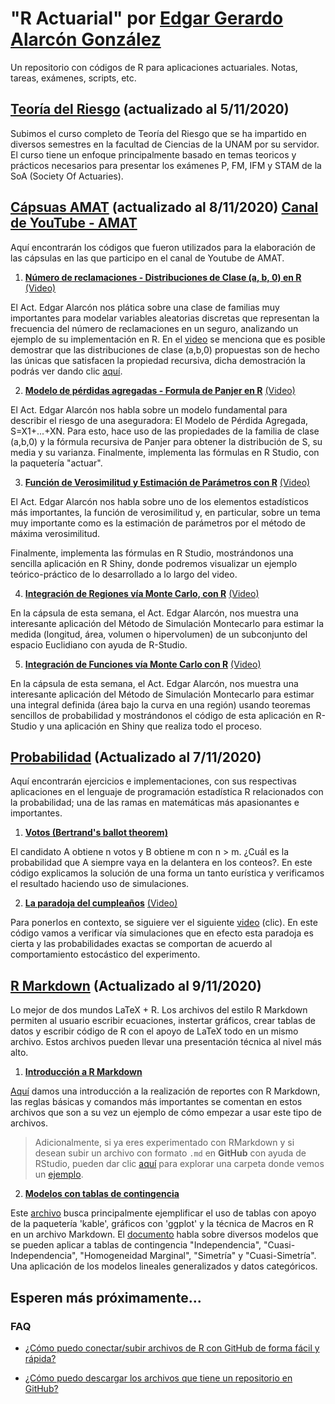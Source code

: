 # "R Actuarial" por [Edgar Gerardo Alarcón González](https://www.facebook.com/EdgarGerardoAlarconGonzalez)
Un repositorio con códigos de R para aplicaciones actuariales. Notas, tareas, exámenes, scripts, etc.

## [Teoría del Riesgo](https://github.com/A1arcon/R_Actuarial/tree/main/Teor%C3%ADa%20del%20Riesgo%20(UNAM)) (actualizado al 5/11/2020)
Subimos el curso completo de Teoría del Riesgo que se ha impartido en diversos semestres en la facultad de Ciencias de la UNAM por su servidor. El curso tiene un enfoque principalmente basado en temas teoricos y prácticos necesarios para presentar los exámenes P, FM, IFM y STAM de la SoA (Society Of Actuaries).

## [Cápsuas AMAT](https://github.com/A1arcon/R_Actuarial/tree/main/C%C3%A1psulas%20AMAT) (actualizado al 8/11/2020) [Canal de YouTube - AMAT](https://www.youtube.com/channel/UCuqKbVjXExMCqpVhLYy2aog)

Aquí encontrarán los códigos que fueron utilizados para la elaboración de las cápsulas en las que participo en el canal de Youtube de AMAT.

1. [**Número de reclamaciones - Distribuciones de Clase (a, b, 0) en R**](https://github.com/A1arcon/R_Actuarial/tree/main/C%C3%A1psulas%20AMAT/1.%20Clase(a%2Cb%2C0)) [(Video)](https://www.youtube.com/watch?v=ZX2W59Mdaag&t)

El Act. Edgar Alarcón nos plática sobre una clase de familias muy importantes para modelar variables aleatorias discretas que representan la frecuencia del número de reclamaciones en un seguro, analizando un ejemplo de su implementación en R. En el [video](https://www.youtube.com/watch?v=ZX2W59Mdaag&t) se menciona que es posible demostrar que las distribuciones de clase (a,b,0) propuestas son de hecho las únicas que satisfacen la propiedad recursiva, dicha demostración la podrás ver dando clic [aquí](https://github.com/A1arcon/R_Actuarial/blob/main/C%C3%A1psulas%20AMAT/1.%20Clase(a%2Cb%2C0)/Unicidad%20de%20Clase(a%2Cb%2C0).pdf).

2. [**Modelo de pérdidas agregadas - Formula de Panjer en R**](https://github.com/A1arcon/R_Actuarial/tree/main/C%C3%A1psulas%20AMAT/2.%20Panjer) [(Video)](https://www.youtube.com/watch?v=H4ETDaUUvTk&t)

El Act. Edgar Alarcón nos habla sobre un modelo fundamental para describir el riesgo de una aseguradora: El Modelo de Pérdida Agregada, S=X1+...+XN. Para esto, hace uso de las propiedades de la familia de clase (a,b,0) y la fórmula recursiva de Panjer para obtener la distribución de S, su media y su varianza. Finalmente, implementa las fórmulas en R Studio, con la paquetería "actuar".

3. [**Función de Verosimilitud y Estimación de Parámetros con R**](https://github.com/A1arcon/R_Actuarial/tree/main/C%C3%A1psulas%20AMAT/3.%20Estimador%20m%C3%A1ximo%20veros%C3%ADmil) [(Video)](https://www.youtube.com/watch?v=zPSj0ltrBoc&t)

El Act. Edgar Alarcón nos habla sobre uno de los elementos estadísticos más importantes, la función de verosimilitud y, en particular, sobre un tema muy importante como es la estimación de parámetros por el método de máxima verosimilitud.

Finalmente, implementa las fórmulas en R Studio, mostrándonos una sencilla aplicación en R Shiny, donde podremos visualizar un ejemplo teórico-práctico de lo desarrollado a lo largo del video.

4. [**Integración de Regiones vía Monte Carlo, con R**](https://github.com/A1arcon/R_Actuarial/tree/main/C%C3%A1psulas%20AMAT/4.%20y%205.Integraci%C3%B3n%20Monte%20Carlo/4.%20Integraci%C3%B3n%20de%20Regiones%20v%C3%ADa%20Monte%20Carlo) [(Video)](https://www.youtube.com/watch?v=Lot8__UCG5U)

En la cápsula de esta semana, el Act. Edgar Alarcón, nos muestra una interesante aplicación del Método de Simulación Montecarlo para estimar la medida (longitud, área, volumen o hipervolumen) de un subconjunto del espacio Euclidiano con ayuda de R-Studio. 

5. [**Integración de Funciones vía Monte Carlo con R**](https://github.com/A1arcon/R_Actuarial/tree/main/C%C3%A1psulas%20AMAT/4.%20y%205.Integraci%C3%B3n%20Monte%20Carlo/5.%20Integraci%C3%B3n%20de%20Funciones%20v%C3%ADa%20Monte%20Carlo) [(Video)](https://www.youtube.com/watch?v=YiMNZ8Hv6w0&t)

En la cápsula de esta semana, el Act. Edgar Alarcón, nos muestra una interesante aplicación del Método de Simulación Montecarlo para estimar una integral definida (área bajo la curva en una región) usando teoremas sencillos de probabilidad y mostrándonos el código de esta aplicación en R-Studio y una aplicación en Shiny que realiza todo el proceso. 

## [Probabilidad](https://github.com/A1arcon/R_Actuarial/tree/main/Probabilidad) (Actualizado al 7/11/2020)

Aquí encontrarán ejercicios e implementaciones, con sus respectivas aplicaciones en el lenguaje de programación estadística R relacionados con la probabilidad; una de las ramas en matemáticas más apasionantes e importantes.

1. [**Votos (Bertrand's ballot theorem)**](https://github.com/A1arcon/R_Actuarial/tree/main/Probabilidad/1.%20Votos%20(Bertrand's%20ballot%20theorem))

El candidato A obtiene n votos y B obtiene m con n > m. ¿Cuál es la probabilidad que A siempre vaya en la delantera en los conteos?. En este código explicamos la solución de una forma un tanto eurística y verificamos el resultado haciendo uso de simulaciones.

2. [**La paradoja del cumpleaños**](https://github.com/A1arcon/R_Actuarial/tree/main/Probabilidad/2.%20Cumplea%C3%B1os) [(Video)](https://www.youtube.com/watch?v=7uzx6D_0V7M)

Para ponerlos en contexto, se siguiere ver el siguiente [video](https://www.youtube.com/watch?v=7uzx6D_0V7M) (clic). En este código vamos a verificar vía simulaciones que en efecto esta paradoja es cierta y las probabilidades exactas se comportan de acuerdo al comportamiento estocástico del experimento.

## [R Markdown](https://github.com/A1arcon/R_Actuarial/tree/main/R%20Markdown) (Actualizado al 9/11/2020)

Lo mejor de dos mundos LaTeX + R. Los archivos del estilo R Markdown permiten al usuario escribir ecuaciones, instertar gráficos, crear tablas de datos y escribir código de R con el apoyo de LaTeX todo en un mismo archivo. Estos archivos pueden llevar una presentación técnica al nivel más alto.

1. [**Introducción a R Markdown**](https://github.com/A1arcon/R_Actuarial/tree/main/R%20Markdown/1.%20Introducci%C3%B3n%20a%20R%20Markdown)

[Aquí](https://github.com/A1arcon/R_Actuarial/blob/main/R%20Markdown/1.%20Introducci%C3%B3n%20a%20R%20Markdown/Introducci%C3%B3n%20a%20R%20Markdown.pdf) damos una introducción a la realización de reportes con R Markdown, las reglas básicas y comandos más importantes se comentan en estos archivos que son a su vez un ejemplo de cómo empezar a usar este tipo de archivos.

> Adicionalmente, si ya eres experimentado con RMarkdown y si desean subir un archivo con formato `.md` en **GitHub** con ayuda de RStudio, pueden dar clic [aquí](https://github.com/A1arcon/R_Actuarial/tree/main/R%20Markdown/1.%20Introducci%C3%B3n%20a%20R%20Markdown/GitHub) para explorar una carpeta donde vemos un [ejemplo](https://github.com/A1arcon/R_Actuarial/blob/main/R%20Markdown/1.%20Introducci%C3%B3n%20a%20R%20Markdown/GitHub/R-Markdown---GitHub.md).

2. [**Modelos con tablas de contingencia**](https://github.com/A1arcon/R_Actuarial/tree/main/R%20Markdown/2.%20Modelos%20con%20tablas%20de%20contingencia)

Este [archivo](https://github.com/A1arcon/R_Actuarial/blob/main/R%20Markdown/2.%20Modelos%20con%20tablas%20de%20contingencia/Reporte.Rmd) busca principalmente ejemplificar el uso de tablas con apoyo de la paquetería 'kable', gráficos con 'ggplot' y la técnica de Macros en R en un archivo Markdown. El [documento](https://github.com/A1arcon/R_Actuarial/blob/main/R%20Markdown/2.%20Modelos%20con%20tablas%20de%20contingencia/Reporte.pdf) habla sobre diversos modelos que se pueden aplicar a tablas de contingencia "Independencia", "Cuasi-Independencia", "Homogeneidad Marginal", "Simetría" y "Cuasi-Simetría". Una aplicación de los modelos lineales generalizados y datos categóricos.

## Esperen más próximamente...

### FAQ

- [¿Cómo puedo conectar/subir archivos de R con GitHub de forma fácil y rápida?](https://youtu.be/te1fJgn71js)

- [¿Cómo puedo descargar los archivos que tiene un repositorio en GitHub?](https://youtu.be/vuvp_-cPYNA)
